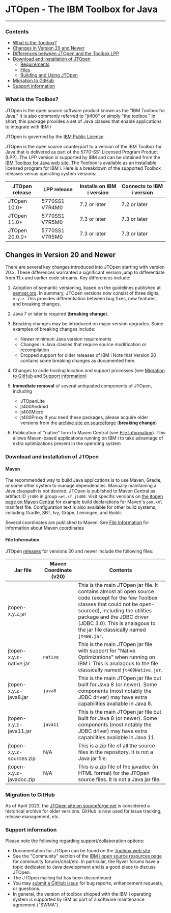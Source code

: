 # JTOpen - The IBM Toolbox for Java

---

### Contents

* [What is the Toolbox?](#what-is-the-toolbox)
* [Changes in Version 20 and Newer](#changes-in-version-20-and-newer)
* [Differences between JTOpen and the Toolbox LPP](#differences-between-jtopen-and-the-toolbox-lpp)
* [Download and installation of JTOpen](#download-and-installation-of-jtopen)
  * [Requirements](#requirements)
  * [Files](#files)
  * [Building and Using JTOpen](#building-and-using-jtopen)  <!-- * [Using the Toolbox LPP](#using-the-toolbox-lpp) -->
* [Migration to GitHub](#migration-to-github)
* [Support information](#support-information)

### What is the Toolbox?


JTOpen is the open source software product known as the "IBM Toolbox for Java." It is also commonly
referred to "jt400" or simply "the toolbox." 
In short, this package provides a set of Java classes that enable applications to integrate with IBM i

JTOpen is governed by the [IBM Public License](https://www.opensource.org/licenses/ibmpl.php). 

JTOpen is the open source counterpart to a version of the
IBM Toolbox for Java that is delivered as part of the 5770-SS1 Licensed Program Product (LPP). The
LPP version is supported by IBM and can be obtained from the
[IBM Toolbox for Java web site](https://www.ibm.com/support/pages/node/1118781).
The Toolbox is available as an installable licensed program for IBM i. Here is a breakdown of the supported Toolbox releases versus operating system versions:

| JTOpen release  | LPP release     | Installs on IBM i version | Connects to IBM i version |
| -------         |  -------------- | --------------            |  -------------- |
| JTOpen 10.0+    | 5770SS1 V7R4M0  | 7.2 or later              | 7.2 or later
| JTOpen 11.0+    | 5770SS1 V7R5M0  | 7.3 or later              | 7.3 or later
| JTOpen 20.0.0+  | 5770SS1 V7R5M0  | 7.3 or later              | 7.3 or later

## Changes in Version 20 and Newer

There are several key changes introduced into JTOpen starting with version 20.x.
These differences warranted a significant version jump to differentiate from 11.x and
earlier code streams. Key differences include: 

1. Adoption of semantic versioning, based on the guidelines published at [semver.org](http://semver.org).
   In summary, JTOpen versions now consist of three digits, `x.y.z`.
   This provides differentiation between bug fixes, new features, and breaking changes. 

2. Java 7 or later is required (**breaking change**). 

3. Breaking changes may be introduced on major version upgrades. Some examples of breaking changes
   include:
   - Newer minimum Java version requirements
   - Changes in Java classes that require source modification or recompilation
   - Dropped support for older releases of IBM i
   Note that Version 20 contains some breaking changes as documented here.

4. Changes to code hosting location and support processes (see [Migration to GitHub](#migration-to-github)
   and [Support information](#support-information))

5. **Immediate removal** of several antiquated components of JTOpen, including
   - JTOpenLite
   - jt400Android
   - jt400Micro
   - jt400Proxy
   If you need these packages, please acquire older versions from the [archive site on sourceforge](http://jt400.sourceforge.net)
   (**breaking change**)

6. Publication of "native" form to Maven Central (see [File Information](#file-information)). This allows Maven-based
   applications running on IBM i to take advantage of extra optimizations present in the operating system

### Download and installation of JTOpen

#### Maven

The recommended way to build Java applications is to use Maven, Gradle, or some other system to manage
dependencies. Manually maintaining a Java classpath is not desired. 
JTOpen is published to Maven Central as artifact ID `jt400` in group `net.sf.jt400`.
Visit specific versions on [the jtopen page on Maven Central](https://mvnrepository.com/artifact/net.sf.jt400/jt400)
for example build declarations for Maven's `pom.xml` manifest file. Configuration
text is also available for other build systems, including Gradle, SBT, Ivy, Grape, Leiningen, and Buildr.

Several coordinates are published to Maven. See [File Information](#file-information) for information about Maven coordinates

#### File Information

JTOpen [releases](https://github.com/IBM/JTOpen/releases) for versions 20 and newer include
the following files:

|Jar file | Maven Coordinate (v20)  | Contents |
| ------- | -------- | -------- |
| jtopen-x.y.z.jar         | <default>  | This is the main JTOpen jar file. It contains almost all open source code (except for the few Toolbox classes that could  not be open-sourced), including the utilities package and the JDBC driver (JDBC 3.0). This is analagous to the jar file classically named `jt400.jar`.|
| jtopen-x.y.z-native.jar  | `native`   | This is the main JTOpen jar file with support for "Native Optimizations" when running on IBM i. This is analagous to the file classically named `jt400Native.jar`.|
| jtopen-x.y.z-java8.jar   | `java8`    | This is the main JTOpen jar file but built for Java 8 (or newer). Some components (most notably the JDBC driver) may have extra capabilities available in Java 8. |
| jtopen-x.y.z-java11.jar  | `java11`   | This is the main JTOpen jar file but built for Java 8 (or newer). Some components (most notably the JDBC driver) may have extra capabilities available in Java 11. |
| jtopen-x.y.z-sources.zip | N/A        | This is a zip file of all the source files in the repository. It is not a Java jar file. |
| jtopen-x.y.z-javadoc.zip | N/A        | This is a zip file of the javadoc (in HTML format) for the JTOpen source files. It is not a Java jar file. |

### Migration to GitHub

As of April 2023, the [JTOpen site on sourceforge.net](http://jt400.sourceforge.net) is considered a historical
archive for older versions. GitHub is now used for issue tracking, release management, etc. 

### Support information

Please note the following regarding support/collaboration options:
- Documentation for JTOpen can be found on the [Toolbox web site](https://www.ibm.com/support/pages/node/1118781).
- See the "Community" section of the [IBM i open source resources page](http://ibm.biz/ibmioss) for community forums/chat/etc.
  In particular, the Ryver forums have a topic dedicated to Java development and is a good place to discuss JTOpen. 
- The JTOpen mailing list has been discontinued
- You may [submit a GitHub issue](https://github.com/IBM/JTOpen/issues/new/choose) for bug reports, enhancement requests,
  or questions. 
- In general, the version of toolbox shipped with the IBM i operating system is supported by IBM as part of 
  a software maintenance agreement ("SWMA")